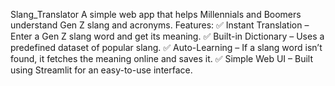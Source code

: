 
Slang_Translator
 A simple web app that helps Millennials and Boomers understand Gen Z slang and acronyms.
 Features:
✅ Instant Translation – Enter a Gen Z slang word and get its meaning.
✅ Built-in Dictionary – Uses a predefined dataset of popular slang.
✅ Auto-Learning – If a slang word isn’t found, it fetches the meaning online and saves it.
✅ Simple Web UI – Built using Streamlit for an easy-to-use interface.
